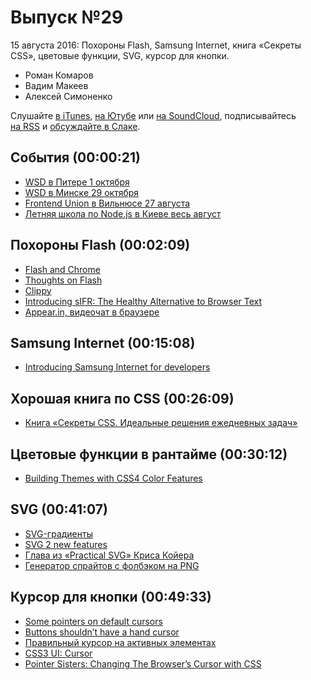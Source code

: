 # Выпуск №29

15 августа 2016: Похороны Flash, Samsung Internet, книга «Секреты CSS», цветовые функции, SVG, курсор для кнопки.

- Роман Комаров
- Вадим Макеев
- Алексей Симоненко

Слушайте [в iTunes](https://itunes.apple.com/ru/podcast/veb-standarty/id1080500016), [на Ютубе](https://www.youtube.com/playlist?list=PLMBnwIwFEFHcwuevhsNXkFTcadeX5R1Go) или [на SoundCloud](https://soundcloud.com/web-standards), подписывайтесь [на RSS](https://pcr.apple.com/id1080500016) и [обсуждайте в Слаке](http://slack.web-standards.ru/).

## События (00:00:21)

- [WSD в Питере 1 октября](https://wsd.events/2016/10/01/)
- [WSD в Минске 29 октября](https://wsd.events/2016/10/29/)
- [Frontend Union в Вильнюсе 27 августа](http://frontend-union.co/)
- [Летняя школа по Node.js в Киеве весь август](https://habr.ru/p/307332/)

## Похороны Flash (00:02:09)

- [Flash and Chrome](https://chrome.googleblog.com/2016/08/flash-and-chrome.html)
- [Thoughts on Flash](http://www.apple.com/hotnews/thoughts-on-flash/)
- [Clippy](https://github.com/mojombo/clippy)
- [Introducing sIFR: The Healthy Alternative to Browser Text](https://mikeindustries.com/blog/archive/2004/08/sifr)
- [Appear.in, видеочат в браузере](https://appear.in/)

## Samsung Internet (00:15:08)

- [Introducing Samsung Internet for developers](https://medium.com/p/6c3a3be42f72)

## Хорошая книга по CSS (00:26:09)

- [Книга «Секреты CSS. Идеальные решения ежедневных задач»](https://habr.ru/p/307364/)

## Цветовые функции в рантайме (00:30:12)

- [Building Themes with CSS4 Color Features](https://cloudfour.com/thinks/building-themes-with-css4-color-features/)

## SVG (00:41:07)

- [SVG-градиенты](http://css.yoksel.ru/svg-gradients/)
- [SVG 2 new features](https://github.com/w3c/svgwg/wiki/SVG-2-new-features)
- [Глава из «Practical SVG» Криса Койера](http://alistapart.com/article/practical-svg)
- [Генератор спрайтов с фолбэком на PNG](https://github.com/yoksel/svg-fallback)

## Курсор для кнопки (00:49:33)

- [Some pointers on default cursors](https://hiddedevries.nl/en/blog/2016-08-06-some-pointers-on-default-cursors)
- [Buttons shouldn’t have a hand cursor](https://medium.com/simple-human/buttons-shouldnt-have-a-hand-cursor-b11e99ca374b)
- [Правильный курсор на активных элементах](http://kizu.ru/issues/cursor-pointer/)
- [CSS3 UI: Cursor](https://www.w3.org/TR/css-ui-3/#cursor)
- [Pointer Sisters: Changing The Browser’s Cursor with CSS](http://thenewcode.com/1119/Pointer-Sisters-Changing-The-Browsers-Cursor-with-CSS)
